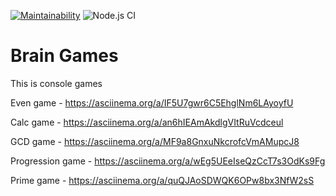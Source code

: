 [![Maintainability](https://api.codeclimate.com/v1/badges/a99a88d28ad37a79dbf6/maintainability)](https://codeclimate.com/github/codeclimate/codeclimate/maintainability)
![Node.js CI](https://github.com/leetvig/frontend-project-lvl1/workflows/Node.js%20CI/badge.svg)

# Brain Games

This is console games

Even game - https://asciinema.org/a/IF5U7gwr6C5EhglNm6LAyoyfU

Calc game - https://asciinema.org/a/an6hIEAmAkdlgVItRuVcdceul

GCD game - https://asciinema.org/a/MF9a8GnxuNkcrofcVmAMupcJ8

Progression game - https://asciinema.org/a/wEg5UEeIseQzCcT7s3OdKs9Fg

Prime game - https://asciinema.org/a/quQJAoSDWQK6OPw8bx3NfW2sS